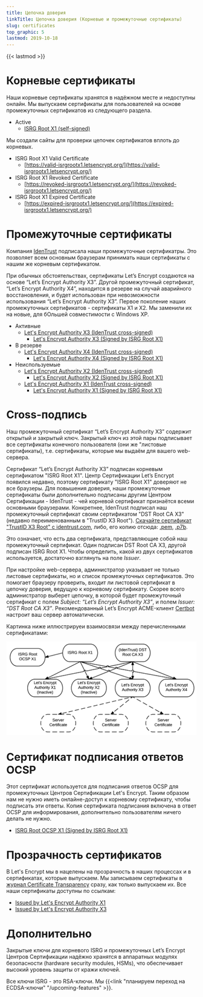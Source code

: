 ```yaml
---
title: Цепочка доверия
linkTitle: Цепочка доверия (Корневые и промежуточные сертификаты)
slug: certificates
top_graphic: 5
lastmod: 2019-10-18
---
```


{{< lastmod >}}

# Корневые сертификаты

Наши корневые сертификаты хранятся в надёжном месте и недоступны онлайн. Мы выпускаем сертификаты для пользователей на основе промежуточных сертификатов из следующего раздела.

* Active
  * [ISRG Root X1 (self-signed)](/certs/isrgrootx1.pem.txt)

Мы создали сайты для проверки цепочек сертификатов вплоть до корневых.

* ISRG Root X1 Valid Certificate
  * [https://valid-isrgrootx1.letsencrypt.org/](https://valid-isrgrootx1.letsencrypt.org/)
* ISRG Root X1 Revoked Certificate
  * [https://revoked-isrgrootx1.letsencrypt.org/](https://revoked-isrgrootx1.letsencrypt.org/)
* ISRG Root X1 Expired Certificate
  * [https://expired-isrgrootx1.letsencrypt.org/](https://expired-isrgrootx1.letsencrypt.org/)

# Промежуточные сертификаты

Компания [IdenTrust](https://www.identrust.com/) подписала наши промежуточные сертификатры. Это позволяет всем основным браузерам принимать наши сертификаты с нашим же корневым сертификатом.

При обычных обстоятельствах, сертификаты Let’s Encrypt создаются на основе “Let’s Encrypt Authority X3”. Другой промежуточный сертификат, “Let’s Encrypt Authority X4”, находится в резерве на случай аварийного восстановления, и будет использован при невозможности использования “Let’s Encrypt Authority X3”. Первое поколение наших промежуточных сертификатов - сертификаты Х1 и Х2. Мы заменили их на новые, для бОльшей совместимости с Windows XP.

* Активные
  * [Let's Encrypt Authority X3 (IdenTrust cross-signed)](/certs/lets-encrypt-x3-cross-signed.pem.txt)
    * [Let's Encrypt Authority X3 (Signed by ISRG Root X1)](/certs/letsencryptauthorityx3.pem.txt)
* В резерве
  * [Let's Encrypt Authority X4 (IdenTrust cross-signed)](/certs/lets-encrypt-x4-cross-signed.pem.txt)
    * [Let's Encrypt Authority X4 (Signed by ISRG Root X1)](/certs/letsencryptauthorityx4.pem.txt)
* Неиспользуемые
  * [Let's Encrypt Authority X2 (IdenTrust cross-signed)](/certs/lets-encrypt-x2-cross-signed.pem.txt)
    * [Let's Encrypt Authority X2 (Signed by ISRG Root X1)](/certs/letsencryptauthorityx2.pem.txt)
  * [Let's Encrypt Authority X1 (IdenTrust cross-signed)](/certs/lets-encrypt-x1-cross-signed.pem.txt)
    * [Let's Encrypt Authority X1 (Signed by ISRG Root X1)](/certs/letsencryptauthorityx1.pem.txt)

# Cross-подпись

Наш промежуточный сертификат “Let’s Encrypt Authority X3” содержит открытый и закрытый ключ. Закрытый ключ из этой пары подписывает все сертификаты конечного пользователя (они же "листовые сертификаты), т.е. сертификаты, которые мы выдаём для вашего web-сервера.

Сертификат “Let’s Encrypt Authority X3” подписан корневым сертификатом "ISRG Root X1". Центр Сертификации Let’s Encrypt появился недавно, поэтому сертификату "ISRG Root X1" доверяют не все браузеры. Для повышения доверия, наши промежуточные сертификаты были дополнительно подписаны другим Центром Сертификации - IdenTrust - чей корневой сертификат признаётся всеми основными браузерами. Конкретнее, IdenTrust подписал наш промежуточный сертификат своим сертификатом "DST Root CA X3" (недавно переименованным в "TrustID X3 Root").  [Скачайте сертификат "TrustID X3 Root" с identrust.com](https://www.identrust.com/support/downloads), либо, его копию отсюда: [.pem](/certs/trustid-x3-root.pem.txt), [.p7b](/certs/trustid-x3-root.p7b).

Это означает, что есть два сертификата, представляющие собой наш промежуточный сертификат. Один подписан  DST Root CA X3, другой подписан ISRG
Root X1. Чтобы определить, какой из двух сертификатов используется, достаточно взглянуть на поле *Issuer*.

При настройке web-сервера, администратор указывает не только листовые сертификаты, но и список промежуточных сертификатов. Это помогает браузеру проверить, входит ли листовой сертификат в цепочку доверия, ведущую к корневому сертификату. Скорее всего администратор выберет цепочку, в которой будет промежуточный сертификат с полем *Subject: “Let’s Encrypt Authority X3”*, и полем *Issuer: “DST Root CA X3”*. Рекомендованный Let’s Encrypt ACME-клиент [Certbot](https://certbot.org) настроит ваш сервер автоматически.

Картинка ниже иллюстрируеи взаимосвязи между перечисленными сертификатами:

<img src="/certs/isrg-keys.png" alt="ISRG Key relationship diagram">

# Сертификат подписания ответов OCSP

Этот сертификат используется для подписания ответов OCSP для промежуточных Центров Сертификации Let's Encrypt. Таким образом нам не нужно иметь онлайне-доступ к корневому сертификату, чтобы подписать эти ответы. Копия сертификата подписания включена в ответ OCSP для информирования, дополнительно пользователям ничего делать не нужно.

* [ISRG Root OCSP X1 (Signed by ISRG Root X1)](/certs/isrg-root-ocsp-x1.pem.txt)

# Прозрачность сертификатов

В Let's Encrypt мы в нацелены на прозрачность в наших процессах и в сертификатах, которые выпускаем. Мы записываем сертификаты в [журнал Certificate Transparency](https://www.certificate-transparency.org/) сразу, как только выпускаем их. Все наши сертификаты доступны по ссылкам:

* [Issued by Let's Encrypt Authority X1](https://crt.sh/?Identity=%25&iCAID=7395)
* [Issued by Let's Encrypt Authority X3](https://crt.sh/?Identity=%25&iCAID=16418)

# Дополнительно

Закрытые ключи для корневого ISRG и промежуточных Let’s Encrypt Центров Сертификации надёжно хранятся в аппаратных модулях безопасности (hardware security modules, HSMs), что обеспечивает высокий уровень защиты от кражи ключей.

Все ключи ISRG - это RSA-ключи. Мы {{<link "планируем переход на ECDSA-ключи" "/upcoming-features" >}}.
